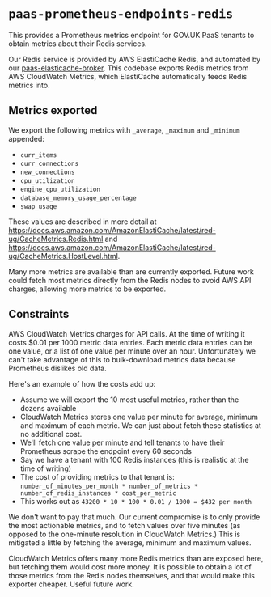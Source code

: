 # `paas-prometheus-endpoints-redis`

This provides a Prometheus metrics endpoint for GOV.UK PaaS tenants to obtain metrics about their Redis services.

Our Redis service is provided by AWS ElastiCache Redis, and automated by our [paas-elasticache-broker](https://github.com/alphagov/paas-elasticache-broker). This codebase exports Redis metrics from AWS CloudWatch Metrics, which ElastiCache automatically feeds Redis metrics into.

## Metrics exported

We export the following metrics with `_average`, `_maximum` and `_minimum` appended:

* `curr_items`
* `curr_connections`
* `new_connections`
* `cpu_utilization`
* `engine_cpu_utilization`
* `database_memory_usage_percentage`
* `swap_usage`

These values are described in more detail at https://docs.aws.amazon.com/AmazonElastiCache/latest/red-ug/CacheMetrics.Redis.html and https://docs.aws.amazon.com/AmazonElastiCache/latest/red-ug/CacheMetrics.HostLevel.html.

Many more metrics are available than are currently exported. Future work could fetch most metrics directly from the Redis nodes to avoid AWS API charges, allowing more metrics to be exported.

## Constraints

AWS CloudWatch Metrics charges for API calls. At the time of writing it costs $0.01 per 1000 metric data entries. Each metric data entries can be one value, or a list of one value per minute over an hour. Unfortunately we can't take advantage of this to bulk-download metrics data because Prometheus dislikes old data.

Here's an example of how the costs add up:

* Assume we will export the 10 most useful metrics, rather than the dozens available
* CloudWatch Metrics stores one value per minute for average, minimum and maximum of each metric. We can just about fetch these statistics at no additional cost.
* We'll fetch one value per minute and tell tenants to have their Prometheus scrape the endpoint every 60 seconds
* Say we have a tenant with 100 Redis instances (this is realistic at the time of writing)
* The cost of providing metrics to that tenant is: `number_of_minutes_per_month * number_of_metrics * number_of_redis_instances * cost_per_metric`
* This works out as `43200 * 10 * 100 * 0.01 / 1000 = $432 per month`

We don't want to pay that much. Our current compromise is to only provide the most actionable metrics, and to fetch values over five minutes (as opposed to the one-minute resolution in CloudWatch Metrics.) This is mitigated a little by fetching the average, minimum and maximum values.

CloudWatch Metrics offers many more Redis metrics than are exposed here, but fetching them would cost more money. It is possible to obtain a lot of those metrics from the Redis nodes themselves, and that would make this exporter cheaper. Useful future work.
